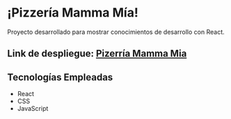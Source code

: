 # ¡Pizzería Mamma Mía!

Proyecto desarrollado para mostrar conocimientos de desarrollo con React.

## Link de despliegue: [Pizerría Mamma Mia](https://aepenalver.github.io/pizzeria-mamma-mia/)

## Tecnologías Empleadas

- React
- CSS
- JavaScript
